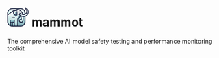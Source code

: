 # <img src="icon.png" width="10%" height="10%"> mammot 
The comprehensive AI model safety testing and performance monitoring toolkit
